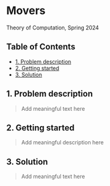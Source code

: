 # Movers<!-- omit in toc -->

Theory of Computation, Spring 2024

## Table of Contents<!-- omit in toc -->

- [1. Problem description](#1-problem-description)
- [2. Getting started](#2-getting-started)
- [3. Solution](#3-solution)

## 1. Problem description

> Add meaningful text here

## 2. Getting started

> Add meaningful description here

## 3. Solution

> Add meaningful text here
